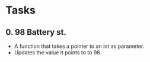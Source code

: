# Tasks
## 0. 98 Battery st.
* A  function that takes a pointer to an int as parameter.
* Updates the value it points to to 98.